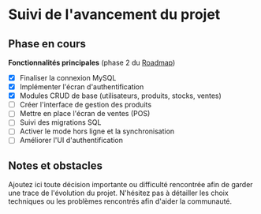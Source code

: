 # Suivi de l'avancement du projet

## Phase en cours
**Fonctionnalités principales** (phase 2 du [Roadmap](CAHIER_DE_CHARGE.md))

- [x] Finaliser la connexion MySQL
- [x] Implémenter l\'écran d\'authentification
- [x] Modules CRUD de base (utilisateurs, produits, stocks, ventes)
- [ ] Créer l\'interface de gestion des produits
- [ ] Mettre en place l\'écran de ventes (POS)
- [ ] Suivi des migrations SQL
- [ ] Activer le mode hors ligne et la synchronisation
- [ ] Améliorer l\'UI d\'authentification

## Notes et obstacles
Ajoutez ici toute décision importante ou difficulté rencontrée afin de garder une trace de l'évolution du projet.
N'hésitez pas à détailler les choix techniques ou les problèmes rencontrés afin d'aider la communauté.
